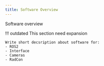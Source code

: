 ```yaml
---
title: Software Overview
---
```


Software overview

!!! outdated
    This section need expansion

    Write short decsription about software for:
    - ROS2
    - Interface
    - Cameras
    - RadCon
